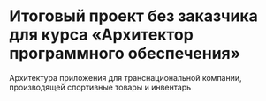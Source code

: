 # Итоговый проект без заказчика для курса «Архитектор программного обеспечения»
Архитектура приложения для транснациональной компании, производящей спортивные товары и инвентарь
